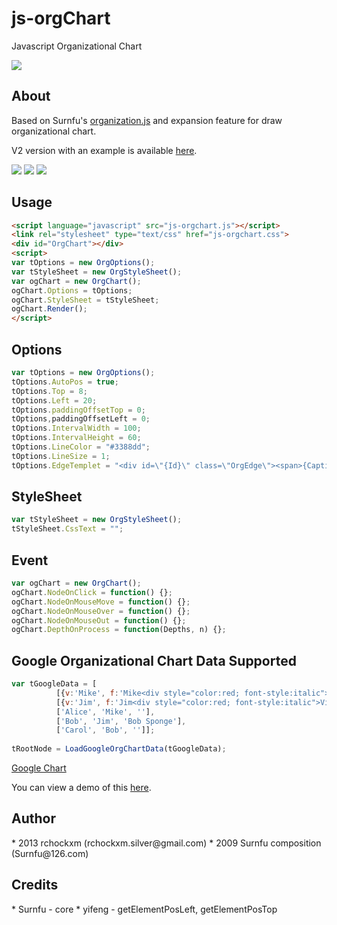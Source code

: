 js-orgChart
========

Javascript Organizational Chart

<img src="https://img.shields.io/dub/l/vibe-d.svg" />

<h2><a name="about" class="anchor" href="#about"><span class="mini-icon mini-icon-link"></span></a>About</h2>

Based on Surnfu's <a href="http://www.on-cn.com">organization.js</a> and expansion feature for draw organizational chart.

V2 version with an example is available <a href="https://github.com/rchockxm/js-orgChart-2">here</a>.

<img src="http://i.imgur.com/Z3p0xJB.png" />
<img src="http://i.imgur.com/emBdz13.png" />
<img src="http://i.imgur.com/sMJN4K4.png" />

<h2><a name="usage" class="anchor" href="#usage"><span class="mini-icon mini-icon-link"></span></a>Usage</h2>

```html
<script language="javascript" src="js-orgchart.js"></script>
<link rel="stylesheet" type="text/css" href="js-orgchart.css">
<div id="OrgChart"></div>
<script>
var tOptions = new OrgOptions();
var tStyleSheet = new OrgStyleSheet();
var ogChart = new OrgChart();
ogChart.Options = tOptions;
ogChart.StyleSheet = tStyleSheet;
ogChart.Render();
</script>
```

<h2><a name="options" class="anchor" href="#options"><span class="mini-icon mini-icon-link"></span></a>Options</h2>

```js
var tOptions = new OrgOptions();
tOptions.AutoPos = true;
tOptions.Top = 8;
tOptions.Left = 20;
tOptions.paddingOffsetTop = 0;
tOptions,paddingOffsetLeft = 0;
tOptions.IntervalWidth = 100;
tOptions.IntervalHeight = 60;
tOptions.LineColor = "#3388dd";
tOptions.LineSize = 1;
tOptions.EdgeTemplet = "<div id=\"{Id}\" class=\"OrgEdge\"><span>{Caption}</span><div>{Description}</div></div>";
```

<h2><a name="stylesheet" class="anchor" href="#stylesheet"><span class="mini-icon mini-icon-link"></span></a>StyleSheet</h2>

```js
var tStyleSheet = new OrgStyleSheet();
tStyleSheet.CssText = "";
```

<h2><a name="event" class="anchor" href="#event"><span class="mini-icon mini-icon-link"></span></a>Event</h2>

```js
var ogChart = new OrgChart();
ogChart.NodeOnClick = function() {};
ogChart.NodeOnMouseMove = function() {};
ogChart.NodeOnMouseOver = function() {};
ogChart.NodeOnMouseOut = function() {};
ogChart.DepthOnProcess = function(Depths, n) {};
```

<h2><a name="usage" class="anchor" href="#usage"><span class="mini-icon mini-icon-link"></span></a>Google Organizational Chart Data Supported</h2>

```js
var tGoogleData = [
          [{v:'Mike', f:'Mike<div style="color:red; font-style:italic">President</div>'}, '', 'The President'],
          [{v:'Jim', f:'Jim<div style="color:red; font-style:italic">Vice President</div>'}, 'Mike', 'VP'],
          ['Alice', 'Mike', ''],
          ['Bob', 'Jim', 'Bob Sponge'],
          ['Carol', 'Bob', '']];
 
tRootNode = LoadGoogleOrgChartData(tGoogleData);
```

<a href="https://developers.google.com/chart/interactive/docs/gallery/orgchart">Google Chart</a>

You can view a demo of this <a href="http://jsfiddle.net/gh/get/library/pure/rchockxm/js-orgChart/tree/master/demo">here</a>.

<h2><a name="author" class="anchor" href="#author"><span class="mini-icon mini-icon-link"></span></a>Author</h2>
* 2013 rchockxm (rchockxm.silver@gmail.com)
* 2009 Surnfu composition (Surnfu@126.com)

<h2><a name="credits" class="anchor" href="#credits"><span class="mini-icon mini-icon-link"></span></a>Credits</h2>
* Surnfu - core
* yifeng - getElementPosLeft, getElementPosTop
